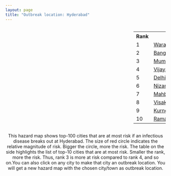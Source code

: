 ```yaml
---
layout: page
title: "Outbreak location: Hyderabad"
---
```

<div style="width: 100%; overflow: auto;">
<div style="width: 75%; float: left;">
<div id="mapid">
<script src="https://buda-magenta.github.io/hazard_map/load_map.js"></script>

<script>
var marker_outbreak = L.marker([17.388786, 78.461065],{"autoPan": true}).addTo(map); marker_outbreak.bindTooltip("Hyderabad").openTooltip();

var circle_1 = L.circle([17.980609, 79.598212], {"pane": "markerPane", "color": "red", "fill": true, "fillOpacity": 0.2, "fillRule": "evenodd", "lineCap": "round", "lineJoin": "round", "opacity": 1.0, "radius": 21836, "stroke": true, "weight": 3}).addTo(map);
circle_1.bindTooltip("Warangal<br>rank: 1<br>hazard index: 0.021836")
circle_1.bindPopup('<a href="https://buda-magenta.github.io/hazard_map/Warangal">Warangal</a>')

var circle_2 = L.circle([12.979120, 77.591300], {"pane": "markerPane", "color": "red", "fill": true, "fillOpacity": 0.2, "fillRule": "evenodd", "lineCap": "round", "lineJoin": "round", "opacity": 1.0, "radius": 20991, "stroke": true, "weight": 3}).addTo(map);
circle_2.bindTooltip("Bangalore<br>rank: 2<br>hazard index: 0.020991")
circle_2.bindPopup('<a href="https://buda-magenta.github.io/hazard_map/Bangalore">Bangalore</a>')

var circle_3 = L.circle([19.075990, 72.877393], {"pane": "markerPane", "color": "red", "fill": true, "fillOpacity": 0.2, "fillRule": "evenodd", "lineCap": "round", "lineJoin": "round", "opacity": 1.0, "radius": 20074, "stroke": true, "weight": 3}).addTo(map);
circle_3.bindTooltip("Mumbai<br>rank: 3<br>hazard index: 0.020075")
circle_3.bindPopup('<a href="https://buda-magenta.github.io/hazard_map/Mumbai">Mumbai</a>')

var circle_4 = L.circle([16.508759, 80.618510], {"pane": "markerPane", "color": "red", "fill": true, "fillOpacity": 0.2, "fillRule": "evenodd", "lineCap": "round", "lineJoin": "round", "opacity": 1.0, "radius": 17760, "stroke": true, "weight": 3}).addTo(map);
circle_4.bindTooltip("Vijayawada<br>rank: 4<br>hazard index: 0.017761")
circle_4.bindPopup('<a href="https://buda-magenta.github.io/hazard_map/Vijayawada">Vijayawada</a>')

var circle_5 = L.circle([28.651718, 77.221939], {"pane": "markerPane", "color": "red", "fill": true, "fillOpacity": 0.2, "fillRule": "evenodd", "lineCap": "round", "lineJoin": "round", "opacity": 1.0, "radius": 17303, "stroke": true, "weight": 3}).addTo(map);
circle_5.bindTooltip("Delhi<br>rank: 5<br>hazard index: 0.017303")
circle_5.bindPopup('<a href="https://buda-magenta.github.io/hazard_map/Delhi">Delhi</a>')

var circle_6 = L.circle([26.055318, 82.993139], {"pane": "markerPane", "color": "red", "fill": true, "fillOpacity": 0.2, "fillRule": "evenodd", "lineCap": "round", "lineJoin": "round", "opacity": 1.0, "radius": 16745, "stroke": true, "weight": 3}).addTo(map);
circle_6.bindTooltip("Nizamabad<br>rank: 6<br>hazard index: 0.016746")
circle_6.bindPopup('<a href="https://buda-magenta.github.io/hazard_map/Nizamabad">Nizamabad</a>')

var circle_7 = L.circle([16.743454, 77.992319], {"pane": "markerPane", "color": "red", "fill": true, "fillOpacity": 0.2, "fillRule": "evenodd", "lineCap": "round", "lineJoin": "round", "opacity": 1.0, "radius": 14034, "stroke": true, "weight": 3}).addTo(map);
circle_7.bindTooltip("Mahbubnagar<br>rank: 7<br>hazard index: 0.014035")
circle_7.bindPopup('<a href="https://buda-magenta.github.io/hazard_map/Mahbubnagar">Mahbubnagar</a>')

var circle_8 = L.circle([17.723128, 83.301284], {"pane": "markerPane", "color": "red", "fill": true, "fillOpacity": 0.2, "fillRule": "evenodd", "lineCap": "round", "lineJoin": "round", "opacity": 1.0, "radius": 13679, "stroke": true, "weight": 3}).addTo(map);
circle_8.bindTooltip("Visakhapatnam<br>rank: 8<br>hazard index: 0.013680")
circle_8.bindPopup('<a href="https://buda-magenta.github.io/hazard_map/Visakhapatnam">Visakhapatnam</a>')

var circle_9 = L.circle([15.830925, 78.042537], {"pane": "markerPane", "color": "red", "fill": true, "fillOpacity": 0.2, "fillRule": "evenodd", "lineCap": "round", "lineJoin": "round", "opacity": 1.0, "radius": 13324, "stroke": true, "weight": 3}).addTo(map);
circle_9.bindTooltip("Kurnool<br>rank: 9<br>hazard index: 0.013324")
circle_9.bindPopup('<a href="https://buda-magenta.github.io/hazard_map/Kurnool">Kurnool</a>')

var circle_10 = L.circle([18.761516, 79.478785], {"pane": "markerPane", "color": "red", "fill": true, "fillOpacity": 0.2, "fillRule": "evenodd", "lineCap": "round", "lineJoin": "round", "opacity": 1.0, "radius": 12138, "stroke": true, "weight": 3}).addTo(map);
circle_10.bindTooltip("Ramagundam<br>rank: 10<br>hazard index: 0.012139")
circle_10.bindPopup('<a href="https://buda-magenta.github.io/hazard_map/Ramagundam">Ramagundam</a>')

var circle_11 = L.circle([13.083694, 80.270186], {"pane": "markerPane", "color": "red", "fill": true, "fillOpacity": 0.2, "fillRule": "evenodd", "lineCap": "round", "lineJoin": "round", "opacity": 1.0, "radius": 11469, "stroke": true, "weight": 3}).addTo(map);
circle_11.bindTooltip("Chennai<br>rank: 11<br>hazard index: 0.011469")
circle_11.bindPopup('<a href="https://buda-magenta.github.io/hazard_map/Chennai">Chennai</a>')

var circle_12 = L.circle([16.291519, 80.454159], {"pane": "markerPane", "color": "red", "fill": true, "fillOpacity": 0.2, "fillRule": "evenodd", "lineCap": "round", "lineJoin": "round", "opacity": 1.0, "radius": 11463, "stroke": true, "weight": 3}).addTo(map);
circle_12.bindTooltip("Guntur<br>rank: 12<br>hazard index: 0.011464")
circle_12.bindPopup('<a href="https://buda-magenta.github.io/hazard_map/Guntur">Guntur</a>')

var circle_13 = L.circle([17.910400, 77.519900], {"pane": "markerPane", "color": "red", "fill": true, "fillOpacity": 0.2, "fillRule": "evenodd", "lineCap": "round", "lineJoin": "round", "opacity": 1.0, "radius": 9964, "stroke": true, "weight": 3}).addTo(map);
circle_13.bindTooltip("Bidar<br>rank: 13<br>hazard index: 0.009965")
circle_13.bindPopup('<a href="https://buda-magenta.github.io/hazard_map/Bidar">Bidar</a>')

var circle_14 = L.circle([17.166667, 77.083333], {"pane": "markerPane", "color": "red", "fill": true, "fillOpacity": 0.2, "fillRule": "evenodd", "lineCap": "round", "lineJoin": "round", "opacity": 1.0, "radius": 9336, "stroke": true, "weight": 3}).addTo(map);
circle_14.bindTooltip("Gulbarga<br>rank: 14<br>hazard index: 0.009337")
circle_14.bindPopup('<a href="https://buda-magenta.github.io/hazard_map/Gulbarga">Gulbarga</a>')

var circle_15 = L.circle([19.169335, 77.311013], {"pane": "markerPane", "color": "red", "fill": true, "fillOpacity": 0.2, "fillRule": "evenodd", "lineCap": "round", "lineJoin": "round", "opacity": 1.0, "radius": 8487, "stroke": true, "weight": 3}).addTo(map);
circle_15.bindTooltip("Nanded Waghala<br>rank: 15<br>hazard index: 0.008487")
circle_15.bindPopup('<a href="https://buda-magenta.github.io/hazard_map/Nanded_Waghala">Nanded Waghala</a>')

var circle_16 = L.circle([22.541418, 88.357691], {"pane": "markerPane", "color": "red", "fill": true, "fillOpacity": 0.2, "fillRule": "evenodd", "lineCap": "round", "lineJoin": "round", "opacity": 1.0, "radius": 8176, "stroke": true, "weight": 3}).addTo(map);
circle_16.bindTooltip("Kolkata<br>rank: 16<br>hazard index: 0.008177")
circle_16.bindPopup('<a href="https://buda-magenta.github.io/hazard_map/Kolkata">Kolkata</a>')

var circle_17 = L.circle([18.521428, 73.854454], {"pane": "markerPane", "color": "red", "fill": true, "fillOpacity": 0.2, "fillRule": "evenodd", "lineCap": "round", "lineJoin": "round", "opacity": 1.0, "radius": 6994, "stroke": true, "weight": 3}).addTo(map);
circle_17.bindTooltip("Pune<br>rank: 17<br>hazard index: 0.006994")
circle_17.bindPopup('<a href="https://buda-magenta.github.io/hazard_map/Pune">Pune</a>')

var circle_18 = L.circle([18.434644, 79.132265], {"pane": "markerPane", "color": "red", "fill": true, "fillOpacity": 0.2, "fillRule": "evenodd", "lineCap": "round", "lineJoin": "round", "opacity": 1.0, "radius": 6330, "stroke": true, "weight": 3}).addTo(map);
circle_18.bindTooltip("Karimnagar<br>rank: 18<br>hazard index: 0.006331")
circle_18.bindPopup('<a href="https://buda-magenta.github.io/hazard_map/Karimnagar">Karimnagar</a>')

var circle_19 = L.circle([14.422347, 77.720069], {"pane": "markerPane", "color": "red", "fill": true, "fillOpacity": 0.2, "fillRule": "evenodd", "lineCap": "round", "lineJoin": "round", "opacity": 1.0, "radius": 6287, "stroke": true, "weight": 3}).addTo(map);
circle_19.bindTooltip("Dharmavaram<br>rank: 19<br>hazard index: 0.006287")
circle_19.bindPopup('<a href="https://buda-magenta.github.io/hazard_map/Dharmavaram">Dharmavaram</a>')

var circle_20 = L.circle([16.083333, 77.166667], {"pane": "markerPane", "color": "red", "fill": true, "fillOpacity": 0.2, "fillRule": "evenodd", "lineCap": "round", "lineJoin": "round", "opacity": 1.0, "radius": 6115, "stroke": true, "weight": 3}).addTo(map);
circle_20.bindTooltip("Raichur<br>rank: 20<br>hazard index: 0.006116")
circle_20.bindPopup('<a href="https://buda-magenta.github.io/hazard_map/Raichur">Raichur</a>')

var circle_21 = L.circle([16.857964, 79.217494], {"pane": "markerPane", "color": "red", "fill": true, "fillOpacity": 0.2, "fillRule": "evenodd", "lineCap": "round", "lineJoin": "round", "opacity": 1.0, "radius": 5425, "stroke": true, "weight": 3}).addTo(map);
circle_21.bindTooltip("Nalgonda<br>rank: 21<br>hazard index: 0.005425")
circle_21.bindPopup('<a href="https://buda-magenta.github.io/hazard_map/Nalgonda">Nalgonda</a>')

var circle_22 = L.circle([13.631637, 79.423171], {"pane": "markerPane", "color": "red", "fill": true, "fillOpacity": 0.2, "fillRule": "evenodd", "lineCap": "round", "lineJoin": "round", "opacity": 1.0, "radius": 5347, "stroke": true, "weight": 3}).addTo(map);
circle_22.bindTooltip("Tirupati<br>rank: 22<br>hazard index: 0.005348")
circle_22.bindPopup('<a href="https://buda-magenta.github.io/hazard_map/Tirupati">Tirupati</a>')

var circle_23 = L.circle([17.849907, 75.276320], {"pane": "markerPane", "color": "red", "fill": true, "fillOpacity": 0.2, "fillRule": "evenodd", "lineCap": "round", "lineJoin": "round", "opacity": 1.0, "radius": 5205, "stroke": true, "weight": 3}).addTo(map);
circle_23.bindTooltip("Solapur<br>rank: 23<br>hazard index: 0.005205")
circle_23.bindPopup('<a href="https://buda-magenta.github.io/hazard_map/Solapur">Solapur</a>')

var circle_24 = L.circle([19.290314, 76.602903], {"pane": "markerPane", "color": "red", "fill": true, "fillOpacity": 0.2, "fillRule": "evenodd", "lineCap": "round", "lineJoin": "round", "opacity": 1.0, "radius": 4658, "stroke": true, "weight": 3}).addTo(map);
circle_24.bindTooltip("Parbhani<br>rank: 24<br>hazard index: 0.004658")
circle_24.bindPopup('<a href="https://buda-magenta.github.io/hazard_map/Parbhani">Parbhani</a>')

var circle_25 = L.circle([17.500000, 80.333333], {"pane": "markerPane", "color": "red", "fill": true, "fillOpacity": 0.2, "fillRule": "evenodd", "lineCap": "round", "lineJoin": "round", "opacity": 1.0, "radius": 4527, "stroke": true, "weight": 3}).addTo(map);
circle_25.bindTooltip("Khammam<br>rank: 25<br>hazard index: 0.004527")
circle_25.bindPopup('<a href="https://buda-magenta.github.io/hazard_map/Khammam">Khammam</a>')

var circle_26 = L.circle([20.266777, 85.843559], {"pane": "markerPane", "color": "red", "fill": true, "fillOpacity": 0.2, "fillRule": "evenodd", "lineCap": "round", "lineJoin": "round", "opacity": 1.0, "radius": 4184, "stroke": true, "weight": 3}).addTo(map);
circle_26.bindTooltip("Bhubaneswar<br>rank: 26<br>hazard index: 0.004184")
circle_26.bindPopup('<a href="https://buda-magenta.github.io/hazard_map/Bhubaneswar">Bhubaneswar</a>')

var circle_27 = L.circle([16.870988, 79.561398], {"pane": "markerPane", "color": "red", "fill": true, "fillOpacity": 0.2, "fillRule": "evenodd", "lineCap": "round", "lineJoin": "round", "opacity": 1.0, "radius": 4165, "stroke": true, "weight": 3}).addTo(map);
circle_27.bindTooltip("Miryalaguda<br>rank: 27<br>hazard index: 0.004165")
circle_27.bindPopup('<a href="https://buda-magenta.github.io/hazard_map/Miryalaguda">Miryalaguda</a>')

var circle_28 = L.circle([23.021624, 72.579707], {"pane": "markerPane", "color": "red", "fill": true, "fillOpacity": 0.2, "fillRule": "evenodd", "lineCap": "round", "lineJoin": "round", "opacity": 1.0, "radius": 4035, "stroke": true, "weight": 3}).addTo(map);
circle_28.bindTooltip("Ahmedabad<br>rank: 28<br>hazard index: 0.004035")
circle_28.bindPopup('<a href="https://buda-magenta.github.io/hazard_map/Ahmedabad">Ahmedabad</a>')

var circle_29 = L.circle([17.005045, 81.780473], {"pane": "markerPane", "color": "red", "fill": true, "fillOpacity": 0.2, "fillRule": "evenodd", "lineCap": "round", "lineJoin": "round", "opacity": 1.0, "radius": 3883, "stroke": true, "weight": 3}).addTo(map);
circle_29.bindTooltip("Rajahmundry<br>rank: 29<br>hazard index: 0.003883")
circle_29.bindPopup('<a href="https://buda-magenta.github.io/hazard_map/Rajahmundry">Rajahmundry</a>')

var circle_30 = L.circle([15.398403, 73.812918], {"pane": "markerPane", "color": "red", "fill": true, "fillOpacity": 0.2, "fillRule": "evenodd", "lineCap": "round", "lineJoin": "round", "opacity": 1.0, "radius": 3214, "stroke": true, "weight": 3}).addTo(map);
circle_30.bindTooltip("Vasco Da Gama<br>rank: 30<br>hazard index: 0.003215")
circle_30.bindPopup('<a href="https://buda-magenta.github.io/hazard_map/Vasco_Da_Gama">Vasco Da Gama</a>')

var circle_31 = L.circle([21.149813, 79.082056], {"pane": "markerPane", "color": "red", "fill": true, "fillOpacity": 0.2, "fillRule": "evenodd", "lineCap": "round", "lineJoin": "round", "opacity": 1.0, "radius": 3031, "stroke": true, "weight": 3}).addTo(map);
circle_31.bindTooltip("Nagpur<br>rank: 31<br>hazard index: 0.003031")
circle_31.bindPopup('<a href="https://buda-magenta.github.io/hazard_map/Nagpur">Nagpur</a>')

var circle_32 = L.circle([19.918233, 75.868625], {"pane": "markerPane", "color": "red", "fill": true, "fillOpacity": 0.2, "fillRule": "evenodd", "lineCap": "round", "lineJoin": "round", "opacity": 1.0, "radius": 2962, "stroke": true, "weight": 3}).addTo(map);
circle_32.bindTooltip("Jalna<br>rank: 32<br>hazard index: 0.002962")
circle_32.bindPopup('<a href="https://buda-magenta.github.io/hazard_map/Jalna">Jalna</a>')

var circle_33 = L.circle([26.915458, 75.818982], {"pane": "markerPane", "color": "red", "fill": true, "fillOpacity": 0.2, "fillRule": "evenodd", "lineCap": "round", "lineJoin": "round", "opacity": 1.0, "radius": 2938, "stroke": true, "weight": 3}).addTo(map);
circle_33.bindTooltip("Jaipur<br>rank: 33<br>hazard index: 0.002938")
circle_33.bindPopup('<a href="https://buda-magenta.github.io/hazard_map/Jaipur">Jaipur</a>')

var circle_34 = L.circle([9.931308, 76.267414], {"pane": "markerPane", "color": "red", "fill": true, "fillOpacity": 0.2, "fillRule": "evenodd", "lineCap": "round", "lineJoin": "round", "opacity": 1.0, "radius": 2849, "stroke": true, "weight": 3}).addTo(map);
circle_34.bindTooltip("Kochi<br>rank: 34<br>hazard index: 0.002850")
circle_34.bindPopup('<a href="https://buda-magenta.github.io/hazard_map/Kochi">Kochi</a>')

var circle_35 = L.circle([18.437436, 77.110521], {"pane": "markerPane", "color": "red", "fill": true, "fillOpacity": 0.2, "fillRule": "evenodd", "lineCap": "round", "lineJoin": "round", "opacity": 1.0, "radius": 2819, "stroke": true, "weight": 3}).addTo(map);
circle_35.bindTooltip("Udgir<br>rank: 35<br>hazard index: 0.002820")
circle_35.bindPopup('<a href="https://buda-magenta.github.io/hazard_map/Udgir">Udgir</a>')

var circle_36 = L.circle([20.843512, 75.525927], {"pane": "markerPane", "color": "red", "fill": true, "fillOpacity": 0.2, "fillRule": "evenodd", "lineCap": "round", "lineJoin": "round", "opacity": 1.0, "radius": 2697, "stroke": true, "weight": 3}).addTo(map);
circle_36.bindTooltip("Jalgaon<br>rank: 36<br>hazard index: 0.002697")
circle_36.bindPopup('<a href="https://buda-magenta.github.io/hazard_map/Jalgaon">Jalgaon</a>')

var circle_37 = L.circle([25.335649, 83.007629], {"pane": "markerPane", "color": "red", "fill": true, "fillOpacity": 0.2, "fillRule": "evenodd", "lineCap": "round", "lineJoin": "round", "opacity": 1.0, "radius": 2287, "stroke": true, "weight": 3}).addTo(map);
circle_37.bindTooltip("Varanasi<br>rank: 37<br>hazard index: 0.002288")
circle_37.bindPopup('<a href="https://buda-magenta.github.io/hazard_map/Varanasi">Varanasi</a>')

var circle_38 = L.circle([21.237947, 81.633683], {"pane": "markerPane", "color": "red", "fill": true, "fillOpacity": 0.2, "fillRule": "evenodd", "lineCap": "round", "lineJoin": "round", "opacity": 1.0, "radius": 2236, "stroke": true, "weight": 3}).addTo(map);
circle_38.bindTooltip("Raipur<br>rank: 38<br>hazard index: 0.002237")
circle_38.bindPopup('<a href="https://buda-magenta.github.io/hazard_map/Raipur">Raipur</a>')

var circle_39 = L.circle([11.001812, 76.962843], {"pane": "markerPane", "color": "red", "fill": true, "fillOpacity": 0.2, "fillRule": "evenodd", "lineCap": "round", "lineJoin": "round", "opacity": 1.0, "radius": 2068, "stroke": true, "weight": 3}).addTo(map);
circle_39.bindTooltip("Coimbatore<br>rank: 39<br>hazard index: 0.002069")
circle_39.bindPopup('<a href="https://buda-magenta.github.io/hazard_map/Coimbatore">Coimbatore</a>')

var circle_40 = L.circle([18.793568, 80.815939], {"pane": "markerPane", "color": "red", "fill": true, "fillOpacity": 0.2, "fillRule": "evenodd", "lineCap": "round", "lineJoin": "round", "opacity": 1.0, "radius": 2062, "stroke": true, "weight": 3}).addTo(map);
circle_40.bindTooltip("Bijapur<br>rank: 40<br>hazard index: 0.002063")
circle_40.bindPopup('<a href="https://buda-magenta.github.io/hazard_map/Bijapur">Bijapur</a>')

var circle_41 = L.circle([14.475294, 78.821686], {"pane": "markerPane", "color": "red", "fill": true, "fillOpacity": 0.2, "fillRule": "evenodd", "lineCap": "round", "lineJoin": "round", "opacity": 1.0, "radius": 1940, "stroke": true, "weight": 3}).addTo(map);
circle_41.bindTooltip("Kadapa<br>rank: 41<br>hazard index: 0.001940")
circle_41.bindPopup('<a href="https://buda-magenta.github.io/hazard_map/Kadapa">Kadapa</a>')

var circle_42 = L.circle([16.676135, 81.170868], {"pane": "markerPane", "color": "red", "fill": true, "fillOpacity": 0.2, "fillRule": "evenodd", "lineCap": "round", "lineJoin": "round", "opacity": 1.0, "radius": 1893, "stroke": true, "weight": 3}).addTo(map);
circle_42.bindTooltip("Eluru<br>rank: 42<br>hazard index: 0.001894")
circle_42.bindPopup('<a href="https://buda-magenta.github.io/hazard_map/Eluru">Eluru</a>')

var circle_43 = L.circle([26.838100, 80.934600], {"pane": "markerPane", "color": "red", "fill": true, "fillOpacity": 0.2, "fillRule": "evenodd", "lineCap": "round", "lineJoin": "round", "opacity": 1.0, "radius": 1785, "stroke": true, "weight": 3}).addTo(map);
circle_43.bindTooltip("Lucknow<br>rank: 43<br>hazard index: 0.001785")
circle_43.bindPopup('<a href="https://buda-magenta.github.io/hazard_map/Lucknow">Lucknow</a>')

var circle_44 = L.circle([14.449372, 79.987376], {"pane": "markerPane", "color": "red", "fill": true, "fillOpacity": 0.2, "fillRule": "evenodd", "lineCap": "round", "lineJoin": "round", "opacity": 1.0, "radius": 1721, "stroke": true, "weight": 3}).addTo(map);
circle_44.bindTooltip("Nellore<br>rank: 44<br>hazard index: 0.001721")
circle_44.bindPopup('<a href="https://buda-magenta.github.io/hazard_map/Nellore">Nellore</a>')

var circle_45 = L.circle([25.531031, 78.652689], {"pane": "markerPane", "color": "red", "fill": true, "fillOpacity": 0.2, "fillRule": "evenodd", "lineCap": "round", "lineJoin": "round", "opacity": 1.0, "radius": 1717, "stroke": true, "weight": 3}).addTo(map);
circle_45.bindTooltip("Jhansi<br>rank: 45<br>hazard index: 0.001717")
circle_45.bindPopup('<a href="https://buda-magenta.github.io/hazard_map/Jhansi">Jhansi</a>')

var circle_46 = L.circle([22.720362, 75.868200], {"pane": "markerPane", "color": "red", "fill": true, "fillOpacity": 0.2, "fillRule": "evenodd", "lineCap": "round", "lineJoin": "round", "opacity": 1.0, "radius": 1479, "stroke": true, "weight": 3}).addTo(map);
circle_46.bindTooltip("Indore<br>rank: 46<br>hazard index: 0.001479")
circle_46.bindPopup('<a href="https://buda-magenta.github.io/hazard_map/Indore">Indore</a>')

var circle_47 = L.circle([16.237773, 80.646422], {"pane": "markerPane", "color": "red", "fill": true, "fillOpacity": 0.2, "fillRule": "evenodd", "lineCap": "round", "lineJoin": "round", "opacity": 1.0, "radius": 1465, "stroke": true, "weight": 3}).addTo(map);
circle_47.bindTooltip("Tenali<br>rank: 47<br>hazard index: 0.001466")
circle_47.bindPopup('<a href="https://buda-magenta.github.io/hazard_map/Tenali">Tenali</a>')

var circle_48 = L.circle([23.370035, 85.325013], {"pane": "markerPane", "color": "red", "fill": true, "fillOpacity": 0.2, "fillRule": "evenodd", "lineCap": "round", "lineJoin": "round", "opacity": 1.0, "radius": 1242, "stroke": true, "weight": 3}).addTo(map);
circle_48.bindTooltip("Ranchi<br>rank: 48<br>hazard index: 0.001243")
circle_48.bindPopup('<a href="https://buda-magenta.github.io/hazard_map/Ranchi">Ranchi</a>')

var circle_49 = L.circle([19.194329, 72.970178], {"pane": "markerPane", "color": "red", "fill": true, "fillOpacity": 0.2, "fillRule": "evenodd", "lineCap": "round", "lineJoin": "round", "opacity": 1.0, "radius": 1221, "stroke": true, "weight": 3}).addTo(map);
circle_49.bindTooltip("Thane<br>rank: 49<br>hazard index: 0.001222")
circle_49.bindPopup('<a href="https://buda-magenta.github.io/hazard_map/Thane">Thane</a>')

var circle_50 = L.circle([15.119651, 77.455290], {"pane": "markerPane", "color": "red", "fill": true, "fillOpacity": 0.2, "fillRule": "evenodd", "lineCap": "round", "lineJoin": "round", "opacity": 1.0, "radius": 1208, "stroke": true, "weight": 3}).addTo(map);
circle_50.bindTooltip("Guntakal<br>rank: 50<br>hazard index: 0.001209")
circle_50.bindPopup('<a href="https://buda-magenta.github.io/hazard_map/Guntakal">Guntakal</a>')

var circle_51 = L.circle([21.170200, 72.831100], {"pane": "markerPane", "color": "red", "fill": true, "fillOpacity": 0.2, "fillRule": "evenodd", "lineCap": "round", "lineJoin": "round", "opacity": 1.0, "radius": 1129, "stroke": true, "weight": 3}).addTo(map);
circle_51.bindTooltip("Surat<br>rank: 51<br>hazard index: 0.001129")
circle_51.bindPopup('<a href="https://buda-magenta.github.io/hazard_map/Surat">Surat</a>')

var circle_52 = L.circle([16.432998, 80.993715], {"pane": "markerPane", "color": "red", "fill": true, "fillOpacity": 0.2, "fillRule": "evenodd", "lineCap": "round", "lineJoin": "round", "opacity": 1.0, "radius": 1003, "stroke": true, "weight": 3}).addTo(map);
circle_52.bindTooltip("Gudivada<br>rank: 52<br>hazard index: 0.001004")
circle_52.bindPopup('<a href="https://buda-magenta.github.io/hazard_map/Gudivada">Gudivada</a>')

var circle_53 = L.circle([12.305183, 76.655361], {"pane": "markerPane", "color": "red", "fill": true, "fillOpacity": 0.2, "fillRule": "evenodd", "lineCap": "round", "lineJoin": "round", "opacity": 1.0, "radius": 986, "stroke": true, "weight": 3}).addTo(map);
circle_53.bindTooltip("Mysore<br>rank: 53<br>hazard index: 0.000987")
circle_53.bindPopup('<a href="https://buda-magenta.github.io/hazard_map/Mysore">Mysore</a>')

var circle_54 = L.circle([23.258486, 77.401989], {"pane": "markerPane", "color": "red", "fill": true, "fillOpacity": 0.2, "fillRule": "evenodd", "lineCap": "round", "lineJoin": "round", "opacity": 1.0, "radius": 973, "stroke": true, "weight": 3}).addTo(map);
circle_54.bindTooltip("Bhopal<br>rank: 54<br>hazard index: 0.000973")
circle_54.bindPopup('<a href="https://buda-magenta.github.io/hazard_map/Bhopal">Bhopal</a>')

var circle_55 = L.circle([8.576971, 77.050125], {"pane": "markerPane", "color": "red", "fill": true, "fillOpacity": 0.2, "fillRule": "evenodd", "lineCap": "round", "lineJoin": "round", "opacity": 1.0, "radius": 918, "stroke": true, "weight": 3}).addTo(map);
circle_55.bindTooltip("Thiruvananthapuram<br>rank: 55<br>hazard index: 0.000919")
circle_55.bindPopup('<a href="https://buda-magenta.github.io/hazard_map/Thiruvananthapuram">Thiruvananthapuram</a>')

var circle_56 = L.circle([23.160894, 79.949770], {"pane": "markerPane", "color": "red", "fill": true, "fillOpacity": 0.2, "fillRule": "evenodd", "lineCap": "round", "lineJoin": "round", "opacity": 1.0, "radius": 898, "stroke": true, "weight": 3}).addTo(map);
circle_56.bindTooltip("Jabalpur<br>rank: 56<br>hazard index: 0.000899")
circle_56.bindPopup('<a href="https://buda-magenta.github.io/hazard_map/Jabalpur">Jabalpur</a>')

var circle_57 = L.circle([20.761862, 77.192172], {"pane": "markerPane", "color": "red", "fill": true, "fillOpacity": 0.2, "fillRule": "evenodd", "lineCap": "round", "lineJoin": "round", "opacity": 1.0, "radius": 874, "stroke": true, "weight": 3}).addTo(map);
circle_57.bindTooltip("Akola<br>rank: 57<br>hazard index: 0.000874")
circle_57.bindPopup('<a href="https://buda-magenta.github.io/hazard_map/Akola">Akola</a>')

var circle_58 = L.circle([15.426365, 75.630079], {"pane": "markerPane", "color": "red", "fill": true, "fillOpacity": 0.2, "fillRule": "evenodd", "lineCap": "round", "lineJoin": "round", "opacity": 1.0, "radius": 827, "stroke": true, "weight": 3}).addTo(map);
circle_58.bindTooltip("Gadag<br>rank: 58<br>hazard index: 0.000827")
circle_58.bindPopup('<a href="https://buda-magenta.github.io/hazard_map/Gadag">Gadag</a>')

var circle_59 = L.circle([26.180598, 91.753943], {"pane": "markerPane", "color": "red", "fill": true, "fillOpacity": 0.2, "fillRule": "evenodd", "lineCap": "round", "lineJoin": "round", "opacity": 1.0, "radius": 800, "stroke": true, "weight": 3}).addTo(map);
circle_59.bindTooltip("Guwahati<br>rank: 59<br>hazard index: 0.000800")
circle_59.bindPopup('<a href="https://buda-magenta.github.io/hazard_map/Guwahati">Guwahati</a>')

var circle_60 = L.circle([9.926115, 78.114098], {"pane": "markerPane", "color": "red", "fill": true, "fillOpacity": 0.2, "fillRule": "evenodd", "lineCap": "round", "lineJoin": "round", "opacity": 1.0, "radius": 777, "stroke": true, "weight": 3}).addTo(map);
circle_60.bindTooltip("Madurai<br>rank: 60<br>hazard index: 0.000778")
circle_60.bindPopup('<a href="https://buda-magenta.github.io/hazard_map/Madurai">Madurai</a>')

var circle_61 = L.circle([18.112082, 83.405220], {"pane": "markerPane", "color": "red", "fill": true, "fillOpacity": 0.2, "fillRule": "evenodd", "lineCap": "round", "lineJoin": "round", "opacity": 1.0, "radius": 745, "stroke": true, "weight": 3}).addTo(map);
circle_61.bindTooltip("Vizianagaram<br>rank: 61<br>hazard index: 0.000746")
circle_61.bindPopup('<a href="https://buda-magenta.github.io/hazard_map/Vizianagaram">Vizianagaram</a>')

var circle_62 = L.circle([16.181939, 81.135130], {"pane": "markerPane", "color": "red", "fill": true, "fillOpacity": 0.2, "fillRule": "evenodd", "lineCap": "round", "lineJoin": "round", "opacity": 1.0, "radius": 745, "stroke": true, "weight": 3}).addTo(map);
circle_62.bindTooltip("Machilipatnam<br>rank: 62<br>hazard index: 0.000746")
circle_62.bindPopup('<a href="https://buda-magenta.github.io/hazard_map/Machilipatnam">Machilipatnam</a>')

var circle_63 = L.circle([12.869810, 74.843008], {"pane": "markerPane", "color": "red", "fill": true, "fillOpacity": 0.2, "fillRule": "evenodd", "lineCap": "round", "lineJoin": "round", "opacity": 1.0, "radius": 733, "stroke": true, "weight": 3}).addTo(map);
circle_63.bindTooltip("Mangalore<br>rank: 63<br>hazard index: 0.000734")
circle_63.bindPopup('<a href="https://buda-magenta.github.io/hazard_map/Mangalore">Mangalore</a>')

var circle_64 = L.circle([25.609324, 85.123525], {"pane": "markerPane", "color": "red", "fill": true, "fillOpacity": 0.2, "fillRule": "evenodd", "lineCap": "round", "lineJoin": "round", "opacity": 1.0, "radius": 702, "stroke": true, "weight": 3}).addTo(map);
circle_64.bindTooltip("Patna<br>rank: 64<br>hazard index: 0.000703")
circle_64.bindPopup('<a href="https://buda-magenta.github.io/hazard_map/Patna">Patna</a>')

var circle_65 = L.circle([11.664300, 78.146000], {"pane": "markerPane", "color": "red", "fill": true, "fillOpacity": 0.2, "fillRule": "evenodd", "lineCap": "round", "lineJoin": "round", "opacity": 1.0, "radius": 702, "stroke": true, "weight": 3}).addTo(map);
circle_65.bindTooltip("Salem<br>rank: 65<br>hazard index: 0.000702")
circle_65.bindPopup('<a href="https://buda-magenta.github.io/hazard_map/Salem">Salem</a>')

var circle_66 = L.circle([19.500000, 78.500000], {"pane": "markerPane", "color": "red", "fill": true, "fillOpacity": 0.2, "fillRule": "evenodd", "lineCap": "round", "lineJoin": "round", "opacity": 1.0, "radius": 694, "stroke": true, "weight": 3}).addTo(map);
circle_66.bindTooltip("Adilabad<br>rank: 66<br>hazard index: 0.000694")
circle_66.bindPopup('<a href="https://buda-magenta.github.io/hazard_map/Adilabad">Adilabad</a>')

var circle_67 = L.circle([15.507555, 80.060800], {"pane": "markerPane", "color": "red", "fill": true, "fillOpacity": 0.2, "fillRule": "evenodd", "lineCap": "round", "lineJoin": "round", "opacity": 1.0, "radius": 691, "stroke": true, "weight": 3}).addTo(map);
circle_67.bindTooltip("Ongole<br>rank: 67<br>hazard index: 0.000691")
circle_67.bindPopup('<a href="https://buda-magenta.github.io/hazard_map/Ongole">Ongole</a>')

var circle_68 = L.circle([15.475377, 78.478558], {"pane": "markerPane", "color": "red", "fill": true, "fillOpacity": 0.2, "fillRule": "evenodd", "lineCap": "round", "lineJoin": "round", "opacity": 1.0, "radius": 666, "stroke": true, "weight": 3}).addTo(map);
circle_68.bindTooltip("Nandyal<br>rank: 68<br>hazard index: 0.000666")
circle_68.bindPopup('<a href="https://buda-magenta.github.io/hazard_map/Nandyal">Nandyal</a>')

var circle_69 = L.circle([16.943739, 82.235061], {"pane": "markerPane", "color": "red", "fill": true, "fillOpacity": 0.2, "fillRule": "evenodd", "lineCap": "round", "lineJoin": "round", "opacity": 1.0, "radius": 635, "stroke": true, "weight": 3}).addTo(map);
circle_69.bindTooltip("Kakinada<br>rank: 69<br>hazard index: 0.000635")
circle_69.bindPopup('<a href="https://buda-magenta.github.io/hazard_map/Kakinada">Kakinada</a>')

var circle_70 = L.circle([25.438130, 81.833800], {"pane": "markerPane", "color": "red", "fill": true, "fillOpacity": 0.2, "fillRule": "evenodd", "lineCap": "round", "lineJoin": "round", "opacity": 1.0, "radius": 621, "stroke": true, "weight": 3}).addTo(map);
circle_70.bindTooltip("Allahabad<br>rank: 70<br>hazard index: 0.000621")
circle_70.bindPopup('<a href="https://buda-magenta.github.io/hazard_map/Allahabad">Allahabad</a>')

var circle_71 = L.circle([16.542769, 81.527344], {"pane": "markerPane", "color": "red", "fill": true, "fillOpacity": 0.2, "fillRule": "evenodd", "lineCap": "round", "lineJoin": "round", "opacity": 1.0, "radius": 620, "stroke": true, "weight": 3}).addTo(map);
circle_71.bindTooltip("Bhimavaram<br>rank: 71<br>hazard index: 0.000621")
circle_71.bindPopup('<a href="https://buda-magenta.github.io/hazard_map/Bhimavaram">Bhimavaram</a>')

var circle_72 = L.circle([14.466127, 75.920636], {"pane": "markerPane", "color": "red", "fill": true, "fillOpacity": 0.2, "fillRule": "evenodd", "lineCap": "round", "lineJoin": "round", "opacity": 1.0, "radius": 581, "stroke": true, "weight": 3}).addTo(map);
circle_72.bindTooltip("Davanagere<br>rank: 72<br>hazard index: 0.000582")
circle_72.bindPopup('<a href="https://buda-magenta.github.io/hazard_map/Davanagere">Davanagere</a>')

var circle_73 = L.circle([16.094950, 80.165878], {"pane": "markerPane", "color": "red", "fill": true, "fillOpacity": 0.2, "fillRule": "evenodd", "lineCap": "round", "lineJoin": "round", "opacity": 1.0, "radius": 566, "stroke": true, "weight": 3}).addTo(map);
circle_73.bindTooltip("Chilakaluripet<br>rank: 73<br>hazard index: 0.000566")
circle_73.bindPopup('<a href="https://buda-magenta.github.io/hazard_map/Chilakaluripet">Chilakaluripet</a>')

var circle_74 = L.circle([14.654623, 77.556260], {"pane": "markerPane", "color": "red", "fill": true, "fillOpacity": 0.2, "fillRule": "evenodd", "lineCap": "round", "lineJoin": "round", "opacity": 1.0, "radius": 559, "stroke": true, "weight": 3}).addTo(map);
circle_74.bindTooltip("Anantapur<br>rank: 74<br>hazard index: 0.000560")
circle_74.bindPopup('<a href="https://buda-magenta.github.io/hazard_map/Anantapur">Anantapur</a>')

var circle_75 = L.circle([15.631900, 77.275900], {"pane": "markerPane", "color": "red", "fill": true, "fillOpacity": 0.2, "fillRule": "evenodd", "lineCap": "round", "lineJoin": "round", "opacity": 1.0, "radius": 554, "stroke": true, "weight": 3}).addTo(map);
circle_75.bindTooltip("Adoni<br>rank: 75<br>hazard index: 0.000555")
circle_75.bindPopup('<a href="https://buda-magenta.github.io/hazard_map/Adoni">Adoni</a>')

var circle_76 = L.circle([16.876586, 81.545145], {"pane": "markerPane", "color": "red", "fill": true, "fillOpacity": 0.2, "fillRule": "evenodd", "lineCap": "round", "lineJoin": "round", "opacity": 1.0, "radius": 544, "stroke": true, "weight": 3}).addTo(map);
circle_76.bindTooltip("Tadepalligudem<br>rank: 76<br>hazard index: 0.000545")
circle_76.bindPopup('<a href="https://buda-magenta.github.io/hazard_map/Tadepalligudem">Tadepalligudem</a>')

var circle_77 = L.circle([13.340077, 77.100621], {"pane": "markerPane", "color": "red", "fill": true, "fillOpacity": 0.2, "fillRule": "evenodd", "lineCap": "round", "lineJoin": "round", "opacity": 1.0, "radius": 536, "stroke": true, "weight": 3}).addTo(map);
circle_77.bindTooltip("Tumkur<br>rank: 77<br>hazard index: 0.000536")
circle_77.bindPopup('<a href="https://buda-magenta.github.io/hazard_map/Tumkur">Tumkur</a>')

var circle_78 = L.circle([14.906956, 78.009707], {"pane": "markerPane", "color": "red", "fill": true, "fillOpacity": 0.2, "fillRule": "evenodd", "lineCap": "round", "lineJoin": "round", "opacity": 1.0, "radius": 521, "stroke": true, "weight": 3}).addTo(map);
circle_78.bindTooltip("Tadipatri<br>rank: 78<br>hazard index: 0.000522")
circle_78.bindPopup('<a href="https://buda-magenta.github.io/hazard_map/Tadipatri">Tadipatri</a>')

var circle_79 = L.circle([16.185317, 75.696792], {"pane": "markerPane", "color": "red", "fill": true, "fillOpacity": 0.2, "fillRule": "evenodd", "lineCap": "round", "lineJoin": "round", "opacity": 1.0, "radius": 492, "stroke": true, "weight": 3}).addTo(map);
circle_79.bindTooltip("Bagalkot<br>rank: 79<br>hazard index: 0.000493")
circle_79.bindPopup('<a href="https://buda-magenta.github.io/hazard_map/Bagalkot">Bagalkot</a>')

var circle_80 = L.circle([13.160105, 79.155551], {"pane": "markerPane", "color": "red", "fill": true, "fillOpacity": 0.2, "fillRule": "evenodd", "lineCap": "round", "lineJoin": "round", "opacity": 1.0, "radius": 481, "stroke": true, "weight": 3}).addTo(map);
circle_80.bindTooltip("Chittoor<br>rank: 80<br>hazard index: 0.000482")
circle_80.bindPopup('<a href="https://buda-magenta.github.io/hazard_map/Chittoor">Chittoor</a>')

var circle_81 = L.circle([19.807608, 85.825254], {"pane": "markerPane", "color": "red", "fill": true, "fillOpacity": 0.2, "fillRule": "evenodd", "lineCap": "round", "lineJoin": "round", "opacity": 1.0, "radius": 481, "stroke": true, "weight": 3}).addTo(map);
circle_81.bindTooltip("Puri<br>rank: 81<br>hazard index: 0.000482")
circle_81.bindPopup('<a href="https://buda-magenta.github.io/hazard_map/Puri">Puri</a>')

var circle_82 = L.circle([15.351838, 75.137985], {"pane": "markerPane", "color": "red", "fill": true, "fillOpacity": 0.2, "fillRule": "evenodd", "lineCap": "round", "lineJoin": "round", "opacity": 1.0, "radius": 478, "stroke": true, "weight": 3}).addTo(map);
circle_82.bindTooltip("Hubli<br>rank: 82<br>hazard index: 0.000479")
circle_82.bindPopup('<a href="https://buda-magenta.github.io/hazard_map/Hubli">Hubli</a>')

var circle_83 = L.circle([30.733442, 76.779714], {"pane": "markerPane", "color": "red", "fill": true, "fillOpacity": 0.2, "fillRule": "evenodd", "lineCap": "round", "lineJoin": "round", "opacity": 1.0, "radius": 445, "stroke": true, "weight": 3}).addTo(map);
circle_83.bindTooltip("Chandigarh<br>rank: 83<br>hazard index: 0.000446")
circle_83.bindPopup('<a href="https://buda-magenta.github.io/hazard_map/Chandigarh">Chandigarh</a>')

var circle_84 = L.circle([20.468600, 85.879200], {"pane": "markerPane", "color": "red", "fill": true, "fillOpacity": 0.2, "fillRule": "evenodd", "lineCap": "round", "lineJoin": "round", "opacity": 1.0, "radius": 408, "stroke": true, "weight": 3}).addTo(map);
circle_84.bindTooltip("Cuttack<br>rank: 84<br>hazard index: 0.000408")
circle_84.bindPopup('<a href="https://buda-magenta.github.io/hazard_map/Cuttack">Cuttack</a>')

var circle_85 = L.circle([22.297314, 73.194257], {"pane": "markerPane", "color": "red", "fill": true, "fillOpacity": 0.2, "fillRule": "evenodd", "lineCap": "round", "lineJoin": "round", "opacity": 1.0, "radius": 399, "stroke": true, "weight": 3}).addTo(map);
circle_85.bindTooltip("Vadodara<br>rank: 85<br>hazard index: 0.000399")
circle_85.bindPopup('<a href="https://buda-magenta.github.io/hazard_map/Vadodara">Vadodara</a>')

var circle_86 = L.circle([23.795281, 86.430964], {"pane": "markerPane", "color": "red", "fill": true, "fillOpacity": 0.2, "fillRule": "evenodd", "lineCap": "round", "lineJoin": "round", "opacity": 1.0, "radius": 367, "stroke": true, "weight": 3}).addTo(map);
circle_86.bindTooltip("Dhanbad<br>rank: 86<br>hazard index: 0.000368")
circle_86.bindPopup('<a href="https://buda-magenta.github.io/hazard_map/Dhanbad">Dhanbad</a>')

var circle_87 = L.circle([20.030976, 79.358139], {"pane": "markerPane", "color": "red", "fill": true, "fillOpacity": 0.2, "fillRule": "evenodd", "lineCap": "round", "lineJoin": "round", "opacity": 1.0, "radius": 344, "stroke": true, "weight": 3}).addTo(map);
circle_87.bindTooltip("Chandrapur<br>rank: 87<br>hazard index: 0.000344")
circle_87.bindPopup('<a href="https://buda-magenta.github.io/hazard_map/Chandrapur">Chandrapur</a>')

var circle_88 = L.circle([11.258608, 75.778874], {"pane": "markerPane", "color": "red", "fill": true, "fillOpacity": 0.2, "fillRule": "evenodd", "lineCap": "round", "lineJoin": "round", "opacity": 1.0, "radius": 330, "stroke": true, "weight": 3}).addTo(map);
circle_88.bindTooltip("Kozhikode<br>rank: 88<br>hazard index: 0.000331")
circle_88.bindPopup('<a href="https://buda-magenta.github.io/hazard_map/Kozhikode">Kozhikode</a>')

var circle_89 = L.circle([26.460914, 80.321759], {"pane": "markerPane", "color": "red", "fill": true, "fillOpacity": 0.2, "fillRule": "evenodd", "lineCap": "round", "lineJoin": "round", "opacity": 1.0, "radius": 329, "stroke": true, "weight": 3}).addTo(map);
circle_89.bindTooltip("Kanpur<br>rank: 89<br>hazard index: 0.000330")
circle_89.bindPopup('<a href="https://buda-magenta.github.io/hazard_map/Kanpur">Kanpur</a>')

var circle_90 = L.circle([10.804973, 78.687030], {"pane": "markerPane", "color": "red", "fill": true, "fillOpacity": 0.2, "fillRule": "evenodd", "lineCap": "round", "lineJoin": "round", "opacity": 1.0, "radius": 284, "stroke": true, "weight": 3}).addTo(map);
circle_90.bindTooltip("Tiruchirappalli<br>rank: 90<br>hazard index: 0.000285")
circle_90.bindPopup('<a href="https://buda-magenta.github.io/hazard_map/Tiruchirappalli">Tiruchirappalli</a>')

var circle_91 = L.circle([18.627929, 73.800983], {"pane": "markerPane", "color": "red", "fill": true, "fillOpacity": 0.2, "fillRule": "evenodd", "lineCap": "round", "lineJoin": "round", "opacity": 1.0, "radius": 281, "stroke": true, "weight": 3}).addTo(map);
circle_91.bindTooltip("Pimpri Chinchwad<br>rank: 91<br>hazard index: 0.000281")
circle_91.bindPopup('<a href="https://buda-magenta.github.io/hazard_map/Pimpri_Chinchwad">Pimpri Chinchwad</a>')

var circle_92 = L.circle([20.011247, 73.790236], {"pane": "markerPane", "color": "red", "fill": true, "fillOpacity": 0.2, "fillRule": "evenodd", "lineCap": "round", "lineJoin": "round", "opacity": 1.0, "radius": 276, "stroke": true, "weight": 3}).addTo(map);
circle_92.bindTooltip("Nashik<br>rank: 92<br>hazard index: 0.000276")
circle_92.bindPopup('<a href="https://buda-magenta.github.io/hazard_map/Nashik">Nashik</a>')

var circle_93 = L.circle([11.101781, 77.345192], {"pane": "markerPane", "color": "red", "fill": true, "fillOpacity": 0.2, "fillRule": "evenodd", "lineCap": "round", "lineJoin": "round", "opacity": 1.0, "radius": 268, "stroke": true, "weight": 3}).addTo(map);
circle_93.bindTooltip("Tiruppur<br>rank: 93<br>hazard index: 0.000268")
circle_93.bindPopup('<a href="https://buda-magenta.github.io/hazard_map/Tiruppur">Tiruppur</a>')

var circle_94 = L.circle([12.955100, 78.269900], {"pane": "markerPane", "color": "red", "fill": true, "fillOpacity": 0.2, "fillRule": "evenodd", "lineCap": "round", "lineJoin": "round", "opacity": 1.0, "radius": 266, "stroke": true, "weight": 3}).addTo(map);
circle_94.bindTooltip("Robertson Pet<br>rank: 94<br>hazard index: 0.000267")
circle_94.bindPopup('<a href="https://buda-magenta.github.io/hazard_map/Robertson_Pet">Robertson Pet</a>')

var circle_95 = L.circle([18.351469, 76.755121], {"pane": "markerPane", "color": "red", "fill": true, "fillOpacity": 0.2, "fillRule": "evenodd", "lineCap": "round", "lineJoin": "round", "opacity": 1.0, "radius": 259, "stroke": true, "weight": 3}).addTo(map);
circle_95.bindTooltip("Latur<br>rank: 95<br>hazard index: 0.000259")
circle_95.bindPopup('<a href="https://buda-magenta.github.io/hazard_map/Latur">Latur</a>')

var circle_96 = L.circle([16.238924, 80.047288], {"pane": "markerPane", "color": "red", "fill": true, "fillOpacity": 0.2, "fillRule": "evenodd", "lineCap": "round", "lineJoin": "round", "opacity": 1.0, "radius": 252, "stroke": true, "weight": 3}).addTo(map);
circle_96.bindTooltip("Narasaraopet<br>rank: 96<br>hazard index: 0.000252")
circle_96.bindPopup('<a href="https://buda-magenta.github.io/hazard_map/Narasaraopet">Narasaraopet</a>')

var circle_97 = L.circle([27.175255, 78.009816], {"pane": "markerPane", "color": "red", "fill": true, "fillOpacity": 0.2, "fillRule": "evenodd", "lineCap": "round", "lineJoin": "round", "opacity": 1.0, "radius": 249, "stroke": true, "weight": 3}).addTo(map);
circle_97.bindTooltip("Agra<br>rank: 97<br>hazard index: 0.000250")
circle_97.bindPopup('<a href="https://buda-magenta.github.io/hazard_map/Agra">Agra</a>')

var circle_98 = L.circle([13.826383, 77.493772], {"pane": "markerPane", "color": "red", "fill": true, "fillOpacity": 0.2, "fillRule": "evenodd", "lineCap": "round", "lineJoin": "round", "opacity": 1.0, "radius": 248, "stroke": true, "weight": 3}).addTo(map);
circle_98.bindTooltip("Hindupur<br>rank: 98<br>hazard index: 0.000249")
circle_98.bindPopup('<a href="https://buda-magenta.github.io/hazard_map/Hindupur">Hindupur</a>')

var circle_99 = L.circle([28.428262, 77.002700], {"pane": "markerPane", "color": "red", "fill": true, "fillOpacity": 0.2, "fillRule": "evenodd", "lineCap": "round", "lineJoin": "round", "opacity": 1.0, "radius": 244, "stroke": true, "weight": 3}).addTo(map);
circle_99.bindTooltip("Gurgaon<br>rank: 99<br>hazard index: 0.000245")
circle_99.bindPopup('<a href="https://buda-magenta.github.io/hazard_map/Gurgaon">Gurgaon</a>')

var circle_100 = L.circle([19.439885, 72.880383], {"pane": "markerPane", "color": "red", "fill": true, "fillOpacity": 0.2, "fillRule": "evenodd", "lineCap": "round", "lineJoin": "round", "opacity": 1.0, "radius": 241, "stroke": true, "weight": 3}).addTo(map);
circle_100.bindTooltip("Vasai<br>rank: 100<br>hazard index: 0.000242")
circle_100.bindPopup('<a href="https://buda-magenta.github.io/hazard_map/Vasai">Vasai</a>')
</script>
</div>
</div>


<div style="width: 20%; float: right;">
<table>
<tr>
<th>Rank</th>
<th>City</th>
</tr>

<tr>
<td>1</td>
<td><a href="https://buda-magenta.github.io/hazard_map/Warangal">Warangal</a></td>
</tr>

<tr>
<td>2</td>
<td><a href="https://buda-magenta.github.io/hazard_map/Bangalore">Bangalore</a></td>
</tr>

<tr>
<td>3</td>
<td><a href="https://buda-magenta.github.io/hazard_map/Mumbai">Mumbai</a></td>
</tr>

<tr>
<td>4</td>
<td><a href="https://buda-magenta.github.io/hazard_map/Vijayawada">Vijayawada</a></td>
</tr>

<tr>
<td>5</td>
<td><a href="https://buda-magenta.github.io/hazard_map/Delhi">Delhi</a></td>
</tr>

<tr>
<td>6</td>
<td><a href="https://buda-magenta.github.io/hazard_map/Nizamabad">Nizamabad</a></td>
</tr>

<tr>
<td>7</td>
<td><a href="https://buda-magenta.github.io/hazard_map/Mahbubnagar">Mahbubnagar</a></td>
</tr>

<tr>
<td>8</td>
<td><a href="https://buda-magenta.github.io/hazard_map/Visakhapatnam">Visakhapatnam</a></td>
</tr>

<tr>
<td>9</td>
<td><a href="https://buda-magenta.github.io/hazard_map/Kurnool">Kurnool</a></td>
</tr>

<tr>
<td>10</td>
<td><a href="https://buda-magenta.github.io/hazard_map/Ramagundam">Ramagundam</a></td>
</tr>

</table>
</div>
</div>


<p align="center">This hazard map shows top-100 cities that are at most risk if an infectious disease breaks out at Hyderabad. The size of red circle indicates the relative magnitude of risk. Bigger the circle, more the risk. The table on the side highlights the list of top-10 cities that are at most risk. Smaller the rank, more the risk. Thus, rank 3 is more at risk compared to rank 4, and so on.You can also click on any city to make that city an outbreak location. You will get a new hazard map with the chosen city/town as outbreak location.
</p>